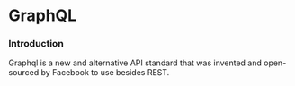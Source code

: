 # GraphQL


### Introduction

Graphql is a new and alternative API standard that was invented and open-sourced by Facebook to use besides REST.
